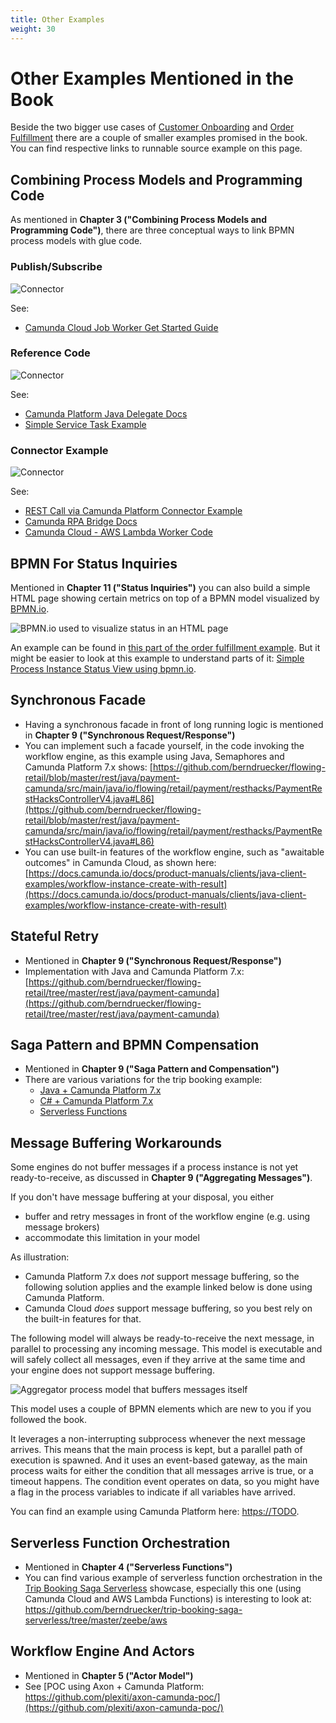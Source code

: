 ```yaml
---
title: Other Examples
weight: 30
---
```


# Other Examples Mentioned in the Book

Beside the two bigger use cases of [Customer Onboarding](onboarding/) and [Order Fulfillment](order-fulfillment/) there are a couple of smaller examples promised in the book. You can find respective links to runnable source example on this page.




## Combining Process Models and Programming Code

As mentioned in **Chapter 3 ("Combining Process Models and Programming Code")**, there are three conceptual ways to link BPMN process models with glue code.

### Publish/Subscribe

![Connector](/images/examples/workflow_logic_pub_sub.png)

See:

* [Camunda Cloud Job Worker Get Started Guide](https://docs.camunda.io/docs/guides/setting-up-development-project#create-a-job-worker)

### Reference Code 

![Connector](/images/examples/service_task.png)

See:

* [Camunda Platform Java Delegate Docs](https://docs.camunda.org/manual/7.14/user-guide/process-engine/delegation-code/#java-delegate)
* [Simple Service Task Example](https://github.com/camunda/camunda-bpm-examples/blob/master/spring-boot-starter/example-simple/src/main/java/org/camunda/bpm/spring/boot/example/simple/SayHelloDelegate.java)

### Connector Example

![Connector](/images/examples/workflow_logic_connector.png)

See:

* [REST Call via Camunda Platform Connector Example](https://github.com/camunda/camunda-bpm-examples/blob/master/servicetask/rest-service/src/main/resources/invokeRestService.bpmn)
* [Camunda RPA Bridge Docs](https://docs.camunda.org/manual/7.14/user-guide/camunda-bpm-rpa-bridge/)
* [Camunda Cloud - AWS Lambda Worker Code](https://github.com/zeebe-io/zeebe-lambda-worker)





## BPMN For Status Inquiries

Mentioned in **Chapter 11 ("Status Inquiries")** you can also build a simple HTML page showing certain metrics on top of a BPMN model visualized by [BPMN.io](https://bpmn.io/).

![BPMN.io used to visualize status in an HTML page](/images/examples/bpmn-io.jpg)

An example can be found in [this part of the order fulfillment example](https://github.com/berndruecker/flowing-retail/blob/master/kafka/java/monitor/src/main/resources/static/bpmn.html). But it might be easier to look at this example to understand parts of it: [Simple Process Instance Status View using bpmn.io](https://github.com/camunda-consulting/code/tree/master/snippets/bpmn-io-sample).




## Synchronous Facade

* Having a synchronous facade in front of long running logic is mentioned in **Chapter 9 ("Synchronous Request/Response")** 
* You can implement such a facade yourself, in the code invoking the workflow engine, as this example using Java, Semaphores and Camunda Platform 7.x shows: [https://github.com/berndruecker/flowing-retail/blob/master/rest/java/payment-camunda/src/main/java/io/flowing/retail/payment/resthacks/PaymentRestHacksControllerV4.java#L86](https://github.com/berndruecker/flowing-retail/blob/master/rest/java/payment-camunda/src/main/java/io/flowing/retail/payment/resthacks/PaymentRestHacksControllerV4.java#L86)
* You can use built-in features of the workflow engine, such as "awaitable outcomes" in Camunda Cloud, as shown here: [https://docs.camunda.io/docs/product-manuals/clients/java-client-examples/workflow-instance-create-with-result](https://docs.camunda.io/docs/product-manuals/clients/java-client-examples/workflow-instance-create-with-result)


## Stateful Retry

* Mentioned in **Chapter 9 ("Synchronous Request/Response")** 
* Implementation with Java and Camunda Platform 7.x: [https://github.com/berndruecker/flowing-retail/tree/master/rest/java/payment-camunda](https://github.com/berndruecker/flowing-retail/tree/master/rest/java/payment-camunda)



## Saga Pattern and BPMN Compensation

* Mentioned in **Chapter 9 ("Saga Pattern and Compensation")** 
* There are various variations for the trip booking example:
  * [Java + Camunda Platform 7.x](https://github.com/berndruecker/trip-booking-saga-java) 
  * [C# + Camunda Platform 7.x](https://github.com/berndruecker/flowing-trip-booking-saga-c-sharp)
  * [Serverless Functions](https://github.com/berndruecker/trip-booking-saga-serverless)





## Message Buffering Workarounds

Some engines do not buffer messages if a process instance is not yet ready-to-receive, as discussed in **Chapter 9 ("Aggregating Messages")**. 

If you don't have message buffering at your disposal, you either

* buffer and retry messages in front of the workflow engine (e.g. using message brokers)
* accommodate this limitation in your model


As illustration:

* Camunda Platform 7.x does *not* support message buffering, so the following solution applies and the example linked below is done using Camunda Platform.
* Camunda Cloud *does* support message buffering, so you best rely on the built-in features for that.

The following model will always be ready-to-receive the next message, in parallel to processing any incoming message. This model is executable and will safely collect all messages, even if they arrive at the same time and your engine does not support message buffering. 

![Aggregator process model that buffers messages itself](/images/examples/aggregator-ready-to-receive.png)

This model uses a couple of BPMN elements which are new to you if you followed the book.

It leverages a non-interrupting subprocess whenever the next message arrives. This means that the main process is kept, but a parallel path of execution is spawned. And it uses an event-based gateway, as the main process waits for either the condition that all messages arrive is true, or a timeout happens. The condition event operates on data, so you might have a flag in the process variables to indicate if all variables have arrived.



You can find an example using Camunda Platform here: [https://TODO](https://TODO).



## Serverless Function Orchestration

* Mentioned in **Chapter 4 ("Serverless Functions")**
* You can find various example of serverless function orchestration in the [Trip Booking Saga Serverless](https://github.com/berndruecker/trip-booking-saga-serverless/) showcase, especially this one (using Camunda Cloud and AWS Lambda Functions) is interesting to look at: https://github.com/berndruecker/trip-booking-saga-serverless/tree/master/zeebe/aws




## Workflow Engine And Actors

* Mentioned in **Chapter 5 ("Actor Model")**
* See [POC using Axon + Camunda Platform: https://github.com/plexiti/axon-camunda-poc/](https://github.com/plexiti/axon-camunda-poc/)


